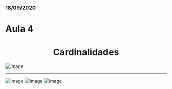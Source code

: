 ### 18/09/2020
# Aula 4

<h1 align="center"> Cardinalidades</h1>

![image](https://user-images.githubusercontent.com/61218420/97811743-462eb580-1c5b-11eb-930b-33200e5162d8.png)<hr>
![image](https://user-images.githubusercontent.com/61218420/97811788-8beb7e00-1c5b-11eb-96c8-03c0eed44570.png)
![image](https://user-images.githubusercontent.com/61218420/97811843-e389e980-1c5b-11eb-8d70-682e084639ce.png)
![image](https://user-images.githubusercontent.com/61218420/97811887-3b285500-1c5c-11eb-8633-2f52d63b2fd1.png)

